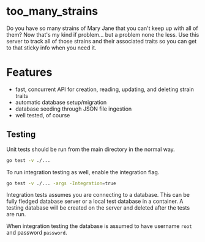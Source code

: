 # too_many_strains

Do you have so many strains of Mary Jane that you can't keep up with all of them?  Now that's my kind if problem...
but a problem none the less.  Use this server to track all of those strains and their associated traits so you
can get to that sticky info when you need it.

# Features
- fast, concurrent API for creation, reading, updating, and deleting strain traits
- automatic database setup/migration
- database seeding through JSON file ingestion
- well tested, of course

## Testing
Unit tests should be run from the main directory in the normal way.
```bash
go test -v ./...
```

To run integration testing as well, enable the integration flag.
```bash
go test -v ./... -args -Integration=true
```

Integration tests assumes you are connecting to a database.  This can be fully fledged database
server or a local test database in a container.  A testing database will be created on the server
and deleted after the tests are run.

When integration testing the database is assumed to have username `root` and password `password`.
